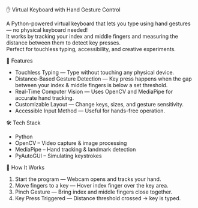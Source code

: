 ✋ Virtual Keyboard with Hand Gesture Control

A Python-powered virtual keyboard that lets you type using hand gestures — no physical keyboard needed!  
It works by tracking your index and middle fingers and measuring the distance between them to detect key presses.  
Perfect for touchless typing, accessibility, and creative experiments.

🚀 Features
- Touchless Typing — Type without touching any physical device.
- Distance-Based Gesture Detection — Key press happens when the gap between your index & middle fingers is below a set threshold.
- Real-Time Computer Vision — Uses OpenCV and MediaPipe for accurate hand tracking.
- Customizable Layout — Change keys, sizes, and gesture sensitivity.
- Accessible Input Method — Useful for hands-free operation.

🛠️ Tech Stack
- Python
- OpenCV – Video capture & image processing
- MediaPipe – Hand tracking & landmark detection
- PyAutoGUI – Simulating keystrokes
  
📸 How It Works
1. Start the program — Webcam opens and tracks your hand.
2. Move fingers to a key — Hover index finger over the key area.
3. Pinch Gesture — Bring index and middle fingers close together.
4. Key Press Triggered — Distance threshold crossed → key is typed.
